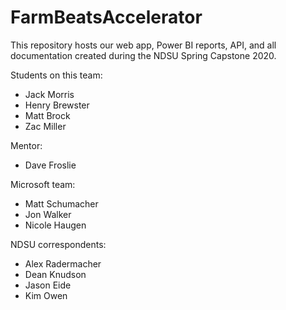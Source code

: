 # FarmBeatsAccelerator
This repository hosts our web app, Power BI reports, API, and all documentation created during the NDSU Spring Capstone 2020.

Students on this team:
- Jack Morris
- Henry Brewster
- Matt Brock
- Zac Miller

Mentor:
- Dave Froslie

Microsoft team:
- Matt Schumacher
- Jon Walker
- Nicole Haugen

NDSU correspondents:
- Alex Radermacher
- Dean Knudson
- Jason Eide
- Kim Owen
